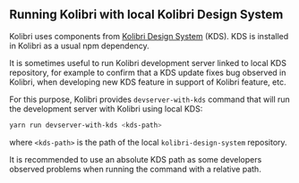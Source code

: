 ## Running Kolibri with local Kolibri Design System

Kolibri uses components from [Kolibri Design System](https://github.com/learningequality/kolibri-design-system) (KDS). KDS is installed in Kolibri as a usual npm dependency.

It is sometimes useful to run Kolibri development server linked to local KDS repository, for example to confirm that a KDS update fixes bug observed in Kolibri, when developing new KDS feature in support of Kolibri feature, etc.

For this purpose, Kolibri provides `devserver-with-kds` command that will run the development server with Kolibri using local KDS:

```bash
yarn run devserver-with-kds <kds-path>
```

where `<kds-path>` is the path of the local `kolibri-design-system` repository.

It is recommended to use an absolute KDS path as some developers observed problems when running the command with a relative path.
